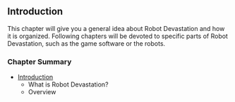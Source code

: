 ## Introduction
This chapter will give you a general idea about Robot Devastation and how it is organized. Following chapters will be devoted to specific parts of Robot Devastation, such as the game software or the robots. 

### Chapter Summary

* [Introduction](introduction.md)
    * What is Robot Devastation?
    * Overview




